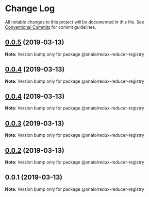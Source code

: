 # Change Log

All notable changes to this project will be documented in this file.
See [Conventional Commits](https://conventionalcommits.org) for commit guidelines.

## [0.0.5](https://github.com/onaio/js-tools/compare/@onaio/redux-reducer-registry@0.0.3...@onaio/redux-reducer-registry@0.0.5) (2019-03-13)

**Note:** Version bump only for package @onaio/redux-reducer-registry

## [0.0.4](https://github.com/onaio/js-tools/compare/@onaio/redux-reducer-registry@0.0.3...@onaio/redux-reducer-registry@0.0.4) (2019-03-13)

**Note:** Version bump only for package @onaio/redux-reducer-registry

## [0.0.4](https://github.com/onaio/js-tools/compare/@onaio/redux-reducer-registry@0.0.3...@onaio/redux-reducer-registry@0.0.4) (2019-03-13)

**Note:** Version bump only for package @onaio/redux-reducer-registry

## [0.0.3](https://github.com/onaio/js-tools/compare/@onaio/redux-reducer-registry@0.0.2...@onaio/redux-reducer-registry@0.0.3) (2019-03-13)

**Note:** Version bump only for package @onaio/redux-reducer-registry

## [0.0.2](https://github.com/onaio/js-tools/compare/@onaio/redux-reducer-registry@0.0.1...@onaio/redux-reducer-registry@0.0.2) (2019-03-13)

**Note:** Version bump only for package @onaio/redux-reducer-registry

## 0.0.1 (2019-03-13)

**Note:** Version bump only for package @onaio/redux-reducer-registry
